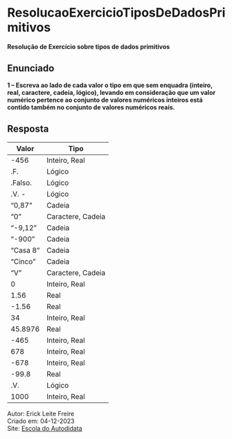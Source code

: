 # ResolucaoExercicioTiposDeDadosPrimitivos

**Resolução de Exercício sobre tipos de dados primitivos**

## Enunciado

**1 – Escreva ao lado de cada valor o tipo em que sem enquadra (inteiro, real, caractere, cadeia, lógico), levando em consideração que um valor numérico pertence ao conjunto de valores numéricos inteiros está contido também no conjunto de valores numéricos reais.**

## Resposta

| Valor    | Tipo              |
| -------- | ----------------- |
| -456     | Inteiro, Real     |
| .F.      | Lógico            |
| .Falso.  | Lógico            |
| .V. -    | Lógico            |
| “0,87”   | Cadeia            |
| “0”      | Caractere, Cadeia |
| “-9,12”  | Cadeia            |
| “-900”   | Cadeia            |
| “Casa 8” | Cadeia            |
| “Cinco”  | Cadeia            |
| “V”      | Caractere, Cadeia |
| 0        | Inteiro, Real     |
| 1.56     | Real              |
| -1.56    | Real              |
| 34       | Inteiro, Real     |
| 45.8976  | Real              |
| -465     | Inteiro, Real     |
| 678      | Inteiro, Real     |
| -678     | Inteiro, Real     |
| -99.8    | Real              |
| .V.      | Lógico            |
| 1000     | Inteiro, Real     |

Autor: Erick Leite Freire<br>
Criado em: 04-12-2023<br>
Site: [Escola do Autodidata](https://www.escoladoautodidata.com.br)<br>
